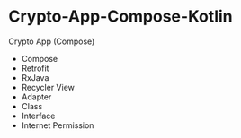 # Crypto-App-Compose-Kotlin
Crypto App (Compose)

- Compose
- Retrofit
- RxJava
- Recycler View
- Adapter
- Class
- Interface
- Internet Permission
